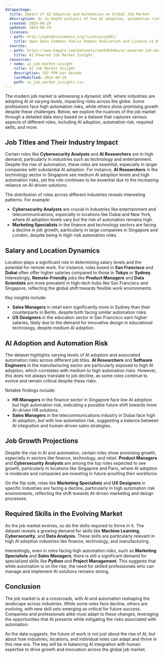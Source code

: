 ```yaml
---
datapackage:
  title: Impact of AI Adoption and Automation on Global Job Market
  description: An in-depth analysis of how AI adoption, automation risk, and required skills are reshaping industries, job roles, and growth prospects across various locations globally
  created: 2024-08-29
  updated: 2024-08-29
  licenses:
  - path: http://opendatacommons.org/licenses/pddl/
    title: Open Data Commons Public Domain Dedication and License v1.0
  sources:
  - path: https://www.kaggle.com/datasets/uom190346a/ai-powered-job-market-insights
    title: AI Powered Job Market Insight
  resources:
  - name: ai-job-market-insight
    title: AI Job Market Insight
    description: C02 PPM per decade
    lastModified: 2024-08-29
    path: ai_job_market_insights.csv
---
```


The modern job market is witnessing a dynamic shift, where industries are adopting AI at varying levels, impacting roles across the globe. Some professions face high automation risks, while others show promising growth despite these challenges. Below, we explore the nuances of the job market through a detailed data story based on a dataset that captures various aspects of different roles, including AI adoption, automation risk, required skills, and more.

## Job Titles and Their Industry Impact

Certain roles like **Cybersecurity Analysts** and **AI Researchers** are in high demand, particularly in industries such as technology and entertainment. Despite the rise of automation, these roles are essential, especially in larger companies with substantial AI adoption. For instance, **AI Researchers** in the technology sector in Singapore see medium AI adoption levels and high automation risks, yet the role continues to be essential due to the increasing reliance on AI-driven solutions.

The distribution of roles across different industries reveals interesting patterns. For example:

- **Cybersecurity Analysts** are crucial in industries like entertainment and telecommunications, especially in locations like Dubai and New York, where AI adoption levels vary but the risk of automation remains high.
- **Marketing Specialists** in the finance and technology sectors are facing a decline in job growth, particularly in large companies in Singapore and London, despite being in high-risk automation roles.

## Salary and Location Dynamics

Location plays a significant role in determining salary levels and the potential for remote work. For instance, roles based in **San Francisco** and **Dubai** often offer higher salaries compared to those in **Tokyo** or **Sydney**. Interestingly, **Remote-Friendly** jobs like **Product Managers** and **Data Scientists** are more prevalent in high-tech hubs like San Francisco and Singapore, reflecting the global shift towards flexible work environments.

Key insights include:

- **Sales Managers** in retail earn significantly more in Sydney than their counterparts in Berlin, despite both facing similar automation risks.
- **UX Designers** in the education sector in San Francisco earn higher salaries, likely due to the demand for innovative design in educational technology, despite medium AI adoption.

## AI Adoption and Automation Risk

The dataset highlights varying levels of AI adoption and associated automation risks across different job titles. **AI Researchers** and **Software Engineers** in the manufacturing sector are particularly exposed to high AI adoption, which correlates with medium to high automation risks. However, this does not always translate to job decline, as some roles continue to evolve and remain critical despite these risks.

Notable findings include:

- **HR Managers** in the finance sector in Singapore face low AI adoption but high automation risk, indicating a possible future shift towards more AI-driven HR solutions.
- **Sales Managers** in the telecommunications industry in Dubai face high AI adoption, but with low automation risk, suggesting a balance between AI integration and human-driven sales strategies.

## Job Growth Projections

Despite the rise in AI and automation, certain roles show promising growth, especially in sectors like finance, technology, and retail. **Product Managers** and **Cybersecurity Analysts** are among the top roles expected to see growth, particularly in locations like Singapore and Paris, where AI adoption is moderate and companies are investing in future-proofing their workforce.

On the flip side, roles like **Marketing Specialists** and **UX Designers** in specific industries are facing a decline, particularly in high automation risk environments, reflecting the shift towards AI-driven marketing and design processes.

## Required Skills in the Evolving Market

As the job market evolves, so do the skills required to thrive in it. The dataset reveals a growing demand for skills like **Machine Learning**, **Cybersecurity**, and **Data Analysis**. These skills are particularly relevant in high AI adoption industries like finance, technology, and manufacturing.

Interestingly, even in roles facing high automation risks, such as **Marketing Specialists** and **Sales Managers**, there is still a significant demand for specialized skills like **Python** and **Project Management**. This suggests that while automation is on the rise, the need for skilled professionals who can manage and implement AI solutions remains strong.

## Conclusion

The job market is at a crossroads, with AI and automation reshaping the landscape across industries. While some roles face decline, others are evolving, with new skill sets emerging as critical for future success. Companies and professionals alike must adapt to these changes, leveraging the opportunities that AI presents while mitigating the risks associated with automation.

As the data suggests, the future of work is not just about the rise of AI, but about how industries, locations, and individual roles can adapt and thrive in this new era. The key will be in balancing AI integration with human expertise to drive growth and innovation across the global job market.
